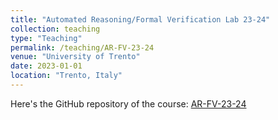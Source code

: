 ```yaml
---
title: "Automated Reasoning/Formal Verification Lab 23-24"
collection: teaching
type: "Teaching"
permalink: /teaching/AR-FV-23-24
venue: "University of Trento"
date: 2023-01-01
location: "Trento, Italy"
---
```


Here's the GitHub repository of the course: [AR-FV-23-24](https://github.com/giuspek/FormalMethods2023)
